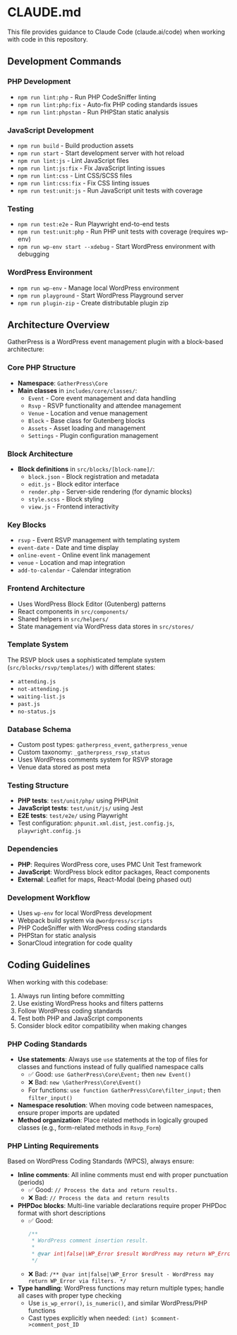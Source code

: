# CLAUDE.md

This file provides guidance to Claude Code (claude.ai/code) when working with code in this repository.

## Development Commands

### PHP Development

- `npm run lint:php` - Run PHP CodeSniffer linting
- `npm run lint:php:fix` - Auto-fix PHP coding standards issues  
- `npm run lint:phpstan` - Run PHPStan static analysis

### JavaScript Development

- `npm run build` - Build production assets
- `npm run start` - Start development server with hot reload
- `npm run lint:js` - Lint JavaScript files
- `npm run lint:js:fix` - Fix JavaScript linting issues
- `npm run lint:css` - Lint CSS/SCSS files
- `npm run lint:css:fix` - Fix CSS linting issues
- `npm run test:unit:js` - Run JavaScript unit tests with coverage

### Testing

- `npm run test:e2e` - Run Playwright end-to-end tests
- `npm run test:unit:php` - Run PHP unit tests with coverage (requires wp-env)
- `npm run wp-env start --xdebug` - Start WordPress environment with debugging

### WordPress Environment

- `npm run wp-env` - Manage local WordPress environment
- `npm run playground` - Start WordPress Playground server
- `npm run plugin-zip` - Create distributable plugin zip

## Architecture Overview

GatherPress is a WordPress event management plugin with a block-based architecture:

### Core PHP Structure

- **Namespace**: `GatherPress\Core`
- **Main classes** in `includes/core/classes/`:
    - `Event` - Core event management and data handling
    - `Rsvp` - RSVP functionality and attendee management
    - `Venue` - Location and venue management
    - `Block` - Base class for Gutenberg blocks
    - `Assets` - Asset loading and management
    - `Settings` - Plugin configuration management

### Block Architecture

- **Block definitions** in `src/blocks/[block-name]/`:
    - `block.json` - Block registration and metadata
    - `edit.js` - Block editor interface
    - `render.php` - Server-side rendering (for dynamic blocks)
    - `style.scss` - Block styling
    - `view.js` - Frontend interactivity

### Key Blocks

- `rsvp` - Event RSVP management with templating system
- `event-date` - Date and time display
- `online-event` - Online event link management
- `venue` - Location and map integration
- `add-to-calendar` - Calendar integration

### Frontend Architecture

- Uses WordPress Block Editor (Gutenberg) patterns
- React components in `src/components/`
- Shared helpers in `src/helpers/`
- State management via WordPress data stores in `src/stores/`

### Template System

The RSVP block uses a sophisticated template system (`src/blocks/rsvp/templates/`) with different states:

- `attending.js`
- `not-attending.js` 
- `waiting-list.js`
- `past.js`
- `no-status.js`

### Database Schema

- Custom post types: `gatherpress_event`, `gatherpress_venue`
- Custom taxonomy: `_gatherpress_rsvp_status`
- Uses WordPress comments system for RSVP storage
- Venue data stored as post meta

### Testing Structure

- **PHP tests**: `test/unit/php/` using PHPUnit
- **JavaScript tests**: `test/unit/js/` using Jest
- **E2E tests**: `test/e2e/` using Playwright
- Test configuration: `phpunit.xml.dist`, `jest.config.js`, `playwright.config.js`

### Dependencies

- **PHP**: Requires WordPress core, uses PMC Unit Test framework
- **JavaScript**: WordPress block editor packages, React components
- **External**: Leaflet for maps, React-Modal (being phased out)

### Development Workflow

- Uses `wp-env` for local WordPress development
- Webpack build system via `@wordpress/scripts`
- PHP CodeSniffer with WordPress coding standards
- PHPStan for static analysis
- SonarCloud integration for code quality

## Coding Guidelines

When working with this codebase:

1. Always run linting before committing
2. Use existing WordPress hooks and filters patterns
3. Follow WordPress coding standards
4. Test both PHP and JavaScript components
5. Consider block editor compatibility when making changes

### PHP Coding Standards

- **Use statements**: Always use `use` statements at the top of files for classes and functions instead of fully qualified namespace calls
  - ✅ Good: `use GatherPress\Core\Event;` then `new Event()`
  - ❌ Bad: `new \GatherPress\Core\Event()`
  - For functions: `use function GatherPress\Core\filter_input;` then `filter_input()`
- **Namespace resolution**: When moving code between namespaces, ensure proper imports are updated
- **Method organization**: Place related methods in logically grouped classes (e.g., form-related methods in `Rsvp_Form`)

### PHP Linting Requirements

Based on WordPress Coding Standards (WPCS), always ensure:

- **Inline comments**: All inline comments must end with proper punctuation (periods)
  - ✅ Good: `// Process the data and return results.`
  - ❌ Bad: `// Process the data and return results`
- **PHPDoc blocks**: Multi-line variable declarations require proper PHPDoc format with short descriptions
  - ✅ Good: 
    ```php
    /**
     * WordPress comment insertion result.
     *
     * @var int|false|\WP_Error $result WordPress may return WP_Error via filters.
     */
    ```
  - ❌ Bad: `/** @var int|false|\WP_Error $result - WordPress may return WP_Error via filters. */`
- **Type handling**: WordPress functions may return multiple types; handle all cases with proper type checking
  - Use `is_wp_error()`, `is_numeric()`, and similar WordPress/PHP functions
  - Cast types explicitly when needed: `(int) $comment->comment_post_ID`
